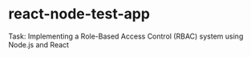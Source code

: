 # react-node-test-app
Task: Implementing a Role-Based Access Control (RBAC) system using Node.js and React
